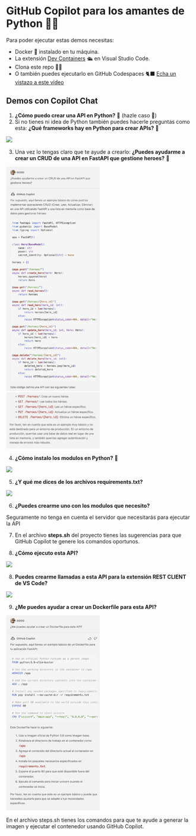 # GitHub Copilot para los amantes de Python 💛🐍

Para poder ejecutar estas demos necesitas:

- Docker 🐋 instalado en tu máquina.
- La extensión [Dev Containers](https://marketplace.visualstudio.com/items?itemName=ms-vscode-remote.remote-containers) 🛳️ en Visual Studio Code.
- Clona este repo 👩‍💻
- O también puedes ejecutarlo en GitHub Codespaces 🐈‍⬛ [Echa un vistazo a este vídeo](https://www.youtube.com/watch?v=0qKG37C8sb8)

## Demos con Copilot Chat

1. **¿Cómo puedo crear una API en Python?** 🤔 (hazle caso 🫡)
2. Si no tienes ni idea de Python también puedes hacerle preguntas como esta: **¿Qué frameworks hay en Python para crear APIs?** 🤔   

<img src="images/GH Copilot - Qué frameworks tengo para crear APIs en Python.png" width="50%">

3. Una vez lo tengas claro que te ayude a crearlo: **¿Puedes ayudarme a crear un CRUD de una API en FastAPI que gestione heroes?** 🤔

<img src="images/GH Copilot Chat - FastAPI con heroes parte 1.png" width="50%">
<img src="images/GH Copilot Chat - FastAPI con heroes parte 2.png" width="50%">

4. **¿Cómo instalo los modulos en Python?** 🤔

<img src="images/GH Copilot Chat - Cómo se instalan los módulos en Python.png" width="50%">

5. **¿Y qué me dices de los archivos requirements.txt?**

<img src="images/GH Copilot Chat - Cómo se instalan los módulos en Python.png" width="50%">

6. **¿Puedes crearme uno con los modulos que necesito?**

Seguramente no tenga en cuenta el servidor que necesitarás para ejecutar la API

7. En el archivo **steps.sh** del proyecto tienes las sugerencias para que GitHub Copilot te genere los comandos oportunos.

7. **¿Cómo ejecuto esta API?**

<img src="images/GH Copilot Chat - Cómo ejecuto la API en Python.png" width="50%">

8. **Puedes crearme llamadas a esta API para la extensión REST CLIENT de VS Code?**
   
<img src="images/GitHub Copilot Chat - Generar llamadas para extensión REST Client.png" width="50%">

9. **¿Me puedes ayudar a crear un Dockerfile para esta API?**

<img src="images/GitHub Copilot Chat - Generar un Dockerfile para FastAPI.png" width="50%">

En el archivo steps.sh tienes los comandos para que te ayude a generar la imagen y ejecutar el contenedor usando GitHub Copilot.
